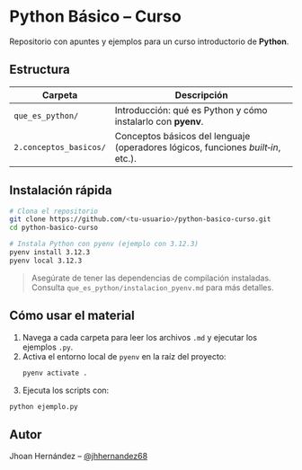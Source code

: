 # Python Básico – Curso

Repositorio con apuntes y ejemplos para un curso introductorio de **Python**.

## Estructura

| Carpeta | Descripción |
|---------|-------------|
| `que_es_python/` | Introducción: qué es Python y cómo instalarlo con **pyenv**. |
| `2.conceptos_basicos/` | Conceptos básicos del lenguaje (operadores lógicos, funciones *built‑in*, etc.). |

## Instalación rápida

```bash
# Clona el repositorio
git clone https://github.com/<tu-usuario>/python-basico-curso.git
cd python-basico-curso

# Instala Python con pyenv (ejemplo con 3.12.3)
pyenv install 3.12.3
pyenv local 3.12.3
```

> Asegúrate de tener las dependencias de compilación instaladas.  
> Consulta `que_es_python/instalacion_pyenv.md` para más detalles.

## Cómo usar el material

1. Navega a cada carpeta para leer los archivos `.md` y ejecutar los ejemplos `.py`.
2. Activa el entorno local de `pyenv` en la raíz del proyecto:  
   ```bash
   pyenv activate .
   ```
3. Ejecuta los scripts con:

```bash
python ejemplo.py
```


## Autor

Jhoan Hernández – [@jhhernandez68](https://github.com/jhernandez68)

